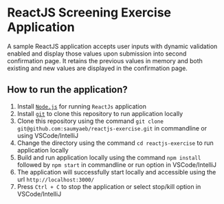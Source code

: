 # ReactJS Screening Exercise Application

A sample ReactJS application accepts user inputs with dynamic validation enabled and display those values upon submission into second confirmation page. It retains the previous values in memory and both existing and new values are displayed in the confirmation page.

## How to run the application?
1) Install [`Node.js`](https://nodejs.org/en/download) for running `ReactJs` application
2) Install [`git`](https://git-scm.com/download/win) to clone this repository to run application locally
3) Clone this repository using the command `git clone git@github.com:saumyaeb/reactjs-exercise.git` in commandline or using VSCode/IntelliJ
4) Change the directory using the command `cd reactjs-exercise` to run application locally
5) Build and run application locally using the command `npm install` followed by `npm start` in commandline or run option in VSCode/IntelliJ
6) The application will successfully start locally and accessible using the url `http://localhost:3000/`
7) Press `Ctrl + C` to stop the application or select stop/kill option in VSCode/IntelliJ

